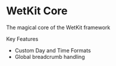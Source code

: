 WetKit Core
=============
The magical core of the WetKit framework

Key Features
* Custom Day and Time Formats
* Global breadcrumb handling 
